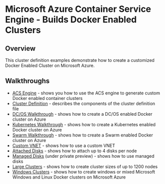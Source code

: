 # Microsoft Azure Container Service Engine - Builds Docker Enabled Clusters

## Overview

This cluster definition examples demonstrate how to create a customized Docker Enabled Cluster on Microsoft Azure.

## Walkthroughs

* [ACS Engine](../docs/acsengine.md) - shows you how to use the ACS engine to generate custom Docker enabled container clusters
* [Cluster Definition](../docs/clusterdefinition.md) - describes the components of the cluster definition file
* [DC/OS Walkthrough](../docs/dcos.md) - shows how to create a DC/OS enabled Docker cluster on Azure
* [Kubernetes Walkthrough](../docs/kubernetes.md) - shows how to create a Kubernetes enabled Docker cluster on Azure
* [Swarm Walkthrough](../docs/swarm.md) - shows how to create a Swarm enabled Docker cluster on Azure
* [Custom VNET](vnet) - shows how to use a custom VNET 
* [Attached Disks](disks-storageaccount) - shows how to attach up to 4 disks per node
* [Managed Disks](disks-managed) (under private preview) - shows how to use managed disks 
* [Large Clusters](largeclusters) - shows how to create cluster sizes of up to 1200 nodes
* [Windows Clusters](windows) - shows how to create windows or mixed Microsoft Windows and Linux Docker clusters on Microsoft Azure
